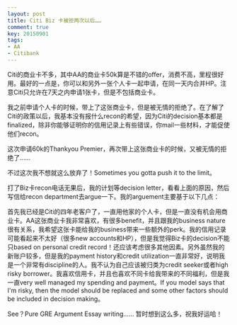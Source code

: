 ```yaml
---
layout: post
title: Citi Biz 卡被拒两次以后……
comment: true
key: 20150901
tags:
- AA
- Citibank
---
```


Citi的商业卡不多，其中AA的商业卡50k算是不错的offer，消费不高，里程很好用。最好的一点是，你可以和另外一张个人卡一起申请，在同一天内合并HP。注意Citi只允许在7天之内申请1张卡，但是不包括商业卡。

我之前申请个人卡的时候，带上了这张商业卡，但是被无情的拒绝了。在了解了Citi的政策以后，我基本没有报什么recon的希望，因为Citi的decision基本都是finalized，除非你能够证明你的信用记录上有些错误，你mail一些材料，才能促使他们recon。

这次申请60k的Thankyou Premier，再次带上这张商业卡的时候，又被无情的拒绝了……

不过这次我不想就这么放弃了！Sometimes you gotta push it to the limit。

打了Biz卡recon电话无果后，我的计划等decision letter，看看上面的原因，然后写信给recon department去argue一下。我的arguement主要基于以下几点：

首先我已经是Citi的四年老客户了，一直用他家的个人卡，但是一直没有机会用商业卡。AA这张商业卡我非常喜欢，有很多benefit，并且跟我的business nature很有关系，我希望这张卡能给我的business带来一些额外的perk。我的信用记录可能看起来不太好（很多new accounts和HP），但是我觉得Biz卡的decision不能只based on personal credit record！还应该考虑很多其他因素。另外虽然我的新账户较多，但是我的payment history和credit utilization一直非常好，说明我是一个非常有discipline的人。我不认为自己应该被归类为credit seeker或者high risky borrower。我喜欢信用卡，并且也喜欢不同卡给我带来的不同福利，但是我一直very well managed my spending and payment。If you model says that I'm risky, then the model should be replaced and some other factors should be included in decision making。

See？Pure GRE Argument Essay writing……
暂时想到这么多，祝我好运哈！